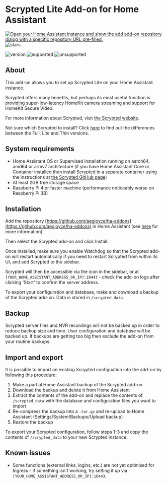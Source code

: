 # Scrypted Lite Add-on for Home Assistant

[![Open your Home Assistant instance and show the add add-on repository dialog with a specific repository URL pre-filled.](https://my.home-assistant.io/badges/supervisor_add_addon_repository.svg)](https://my.home-assistant.io/redirect/supervisor_add_addon_repository/?repository_url=https%3A%2F%2Fgithub.com%2Faegjoyce%2Fha-addons)
![stars](https://img.shields.io/github/stars/aegjoyce/ha-addons?color=gold&style=for-the-badge)

![version](https://img.shields.io/github/v/release/aegjoyce/ha-addons?color=blue&style=flat-square)
![supported](https://img.shields.io/badge/supported-aarch64%20%7C%20amd64%20%7C%20armv7-green?style=flat-square)
![unsupported](https://img.shields.io/badge/unsupported-armhf%20%7C%20i386-red?style=flat-square)

## About

This add-on allows you to set up Scrypted Lite on your Home Assistant instance.

Scrypted offers many benefits, but perhaps its most useful function is providing super-low-latency HomeKit camera streaming and support for HomeKit Secure Video.

For more information about Scrypted, visit [the Scrypted website](https://scrypted.app).

Not sure which Scrypted to install? Click [here](https://github.com/koush/scrypted/wiki/Docker-Image-Tags) to find out the differences between the Full, Lite and Thin versions.

## System requirements

- Home Assistant OS or Supervised installation running on aarch64, amd64 or armv7 architecture (if you have Home Assistant Core or Container installed then install Scrypted in a separate container using the instructions at [the Scrypted GitHub page](https://github.com/koush/scrypted))
- At least 2GB free storage space
- Raspberry Pi 4 or faster machine (performance noticeably worse on Raspberry Pi 3B)

## Installation

Add the repository [https://github.com/aegjoyce/ha-addons](https://github.com/aegjoyce/ha-addons) in Home Assistant (see [here](https://www.home-assistant.io/hassio/installing_third_party_addons/) for more information).

Then select the Scrypted add-on and click Install.

Once installed, make sure you enable Watchdog so that the Scrypted add-on will restart automatically if you need to restart Scrypted from within its UI, and add Scrypted to the sidebar.

Scrypted will then be accessible via the icon in the sidebar, or at `[YOUR_HOME_ASSISTANT_ADDRESS_OR_IP]:10443` - check the add-on logs after clicking 'Start' to confirm the server address.

To export your configuration and database, make and download a backup of the Scrypted add-on. Data is stored in `/scrypted_data`.

## Backup

Scrypted server files and NVR recordings will not be backed up in order to reduce backup size and time. User configuration and database will be backed up. If backups are getting too big then exclude the add-on from your routine backups.

## Import and export

It is possible to import an existing Scrypted configuation into the add-on by following this procedure:
1. Make a partial Home Assistant backup of the Scrypted add-on
2. Download the backup and delete it from Home Assistant
3. Extract the contents of the add-on and replace the contents of `/scrypted_data` with the database and configuration files you want to import
4. Re-compress the backup into a `.tar.gz` and re-upload to Home Assistant (Settings/System/Backups/Upload backup)
5. Restore the backup

To export your Scrypted configuration, follow steps 1-3 and copy the contents of `/scrypted_data` to your new Scrypted instance.

## Known issues

- Some functions (external links, logins, etc.) are not yet optimised for Ingress - if something isn't working, try setting it up via `[YOUR_HOME_ASSISTANT_ADDRESS_OR_IP]:10443`.